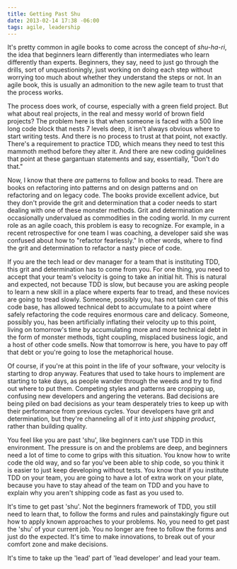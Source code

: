 ```yaml
---
title: Getting Past Shu
date: 2013-02-14 17:38 -06:00
tags: agile, leadership
---
```


It's pretty common in agile books to come across the concept of *shu-ha-ri*, the idea that beginners learn differently than intermediates who learn differently than experts. Beginners, they say, need to just go through the drills, sort of unquestioningly, just working on doing each step without worrying too much about whether they understand the steps or not. In an agile book, this is usually an admonition to the new agile team to trust that the process works.

The process does work, of course, especially with a green field project. But what about real projects, in the real and messy world of brown field projects? The problem here is that when someone is faced with a 500 line long code block that nests 7 levels deep, it isn't always obvious where to start writing tests. And there is no process to trust at that point, not exactly. There's a requirement to practice TDD, which means they need to test this mammoth method before they alter it. And there are new coding guidelines that point at these gargantuan statements and say, essentially, "Don't do that." 

Now, I know that there *are* patterns to follow and books to read. There are books on refactoring into patterns and on design patterns and on refactoring and on legacy code. The books provide excellent advice, but they don't provide the grit and determination that a coder needs to start dealing with one of these monster methods. Grit and determination are occasionally undervalued as commodities in the coding world. In my current role as an agile coach, this problem is easy to recognize. For example, in a recent retrospective for one team I was coaching, a developer said she was confused about how to "refactor fearlessly." In other words, where to find the grit and determination to refactor a nasty piece of code.

If you are the tech lead or dev manager for a team that is instituting TDD, this grit and determination has to come from you. For one thing, you need to accept that your team's velocity is going to take an initial hit. This is natural and expected, not because TDD is slow, but because you are asking people to learn a new skill in a place where experts fear to tread, and these novices are going to tread slowly. Someone, possibly you, has not taken care of this code base, has allowed technical debt to accumulate to a point where safely refactoring the code requires enormous care and delicacy. Someone, possibly you, has been artificially inflating their velocity up to this point, living on tomorrow's time by accumulating more and more technical debt in the form of monster methods, tight coupling, misplaced business logic, and a host of other code smells. Now that tomorrow is here, you have to pay off that debt or you're going to lose the metaphorical house. 

Of course, if you're at this point in the life of your software, your velocity is starting to drop anyway. Features that used to take hours to implement are starting to take days, as people wander through the weeds and try to find out where to put them. Competing styles and patterns are cropping up, confusing new developers and angering the veterans. Bad decisions are being piled on bad decisions as your team desperately tries to keep up with their performance from previous cycles. Your developers have grit and determination, but they're channeling all of it into *just shipping product*, rather than building quality. 

You feel like you are past 'shu', like beginners can't use TDD in this environment. The pressure is on and the problems are deep, and beginners need a lot of time to come to grips with this situation. You know how to write code the old way, and so far you've been able to ship code, so you think it is easier to just keep developing without tests. You know that if you institute TDD on your team, you are going to have a lot of extra work on your plate, because you have to stay ahead of the team on TDD and you have to explain why you aren't shipping code as fast as you used to.

It's time to get past 'shu'. Not the beginners framework of TDD, you still need to learn that, to follow the forms and rules and painstakingly figure out how to apply known approaches to your problems. No, you need to get past the 'shu' of your current job. You no longer are free to follow the forms and just do the expected. It's time to make innovations, to break out of your comfort zone and make decisions. 

It's time to take up the 'lead' part of 'lead developer' and lead your team.
